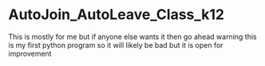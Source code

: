 # AutoJoin_AutoLeave_Class_k12
This is mostly for me but if anyone else wants it then go ahead warning this is my first python program so it will likely be bad but it is open for improvement 
